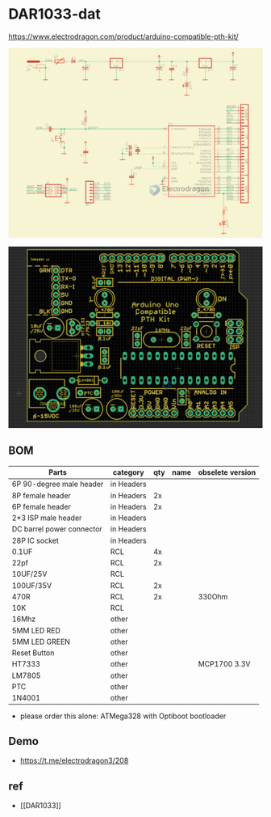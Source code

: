 # DAR1033-dat

https://www.electrodragon.com/product/arduino-compatible-pth-kit/

![](2023-11-01-18-02-39.png)

![](2023-11-01-18-06-47.png)


## BOM

| Parts                     | category   | qty | name | obselete version  |
| ------------------------- | ---------- | --- | ---- | - |
| 6P 90-degree male header  | in Headers |     |      |
| 8P female header          | in Headers | 2x  |      |
| 6P female header          | in Headers | 2x  |      |
| 2\*3 ISP male header      | in Headers |     |      |
| DC barrel power connector | in Headers |     |      |
| 28P IC socket             | in Headers |     |      |
| 0.1UF                     | RCL        | 4x  |      |
| 22pf                      | RCL        | 2x  |      |
| 10UF/25V                  | RCL        |     |      |
| 100UF/35V                 | RCL        | 2x  |      |
| 470R                      | RCL        | 2x  |      | 330Ohm
| 10K                       | RCL        |     |      |
| 16Mhz                     | other      |     |      |
| 5MM LED RED               | other      |     |      |
| 5MM LED GREEN             | other      |     |      |
| Reset Button              | other      |     |      |
| HT7333                    | other      |     |      | MCP1700 3.3V
| LM7805                    | other      |     |      |
| PTC                       | other      |     |      |
| 1N4001                    | other      |     |      |

* please order this alone: ATMega328 with Optiboot bootloader

## Demo 

- https://t.me/electrodragon3/208


## ref

- [[DAR1033]]
